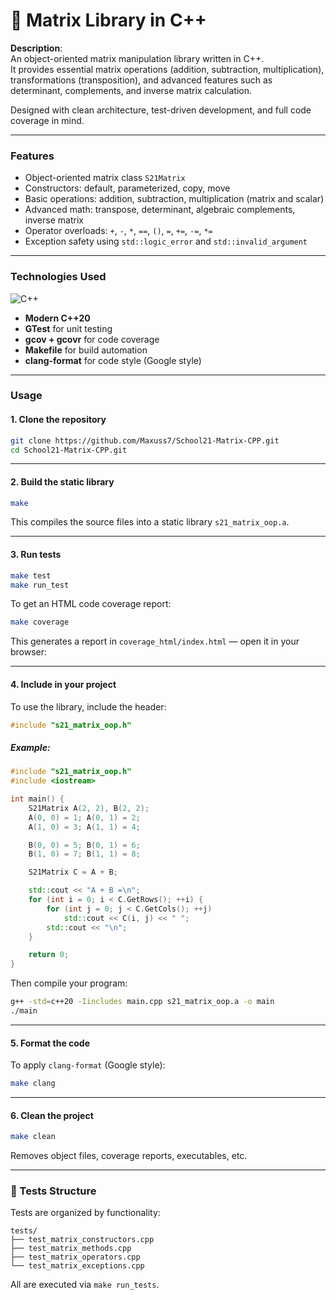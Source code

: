 # 🧮 Matrix Library in C++

**Description**:  
An object-oriented matrix manipulation library written in C++.  
It provides essential matrix operations (addition, subtraction, multiplication), transformations (transposition), and advanced features such as determinant, complements, and inverse matrix calculation.

Designed with clean architecture, test-driven development, and full code coverage in mind.

---

### **Features**
- Object-oriented matrix class `S21Matrix`
- Constructors: default, parameterized, copy, move
- Basic operations: addition, subtraction, multiplication (matrix and scalar)
- Advanced math: transpose, determinant, algebraic complements, inverse matrix
- Operator overloads: `+`, `-`, `*`, `==`, `()`, `=`, `+=`, `-=`, `*=`
- Exception safety using `std::logic_error` and `std::invalid_argument`

---

### **Technologies Used**

![C++](https://img.shields.io/badge/C++-00599C?style=for-the-badge&logo=c%2B%2B&logoColor=white)
- **Modern C++20**
- **GTest** for unit testing
- **gcov + gcovr** for code coverage
- **Makefile** for build automation
- **clang-format** for code style (Google style)

---

### **Usage**

#### **1. Clone the repository**
```bash
git clone https://github.com/Maxuss7/School21-Matrix-CPP.git
cd School21-Matrix-CPP.git
```

---

#### **2. Build the static library**
```bash
make
```
This compiles the source files into a static library `s21_matrix_oop.a`.

---

#### **3. Run tests**
```bash
make test
make run_test
```

To get an HTML code coverage report:
```bash
make coverage
```

This generates a report in `coverage_html/index.html` — open it in your browser:

---

#### **4. Include in your project**
To use the library, include the header:

```cpp
#include "s21_matrix_oop.h"
```

##### Example:

```cpp
#include "s21_matrix_oop.h"
#include <iostream>

int main() {
    S21Matrix A(2, 2), B(2, 2);
    A(0, 0) = 1; A(0, 1) = 2;
    A(1, 0) = 3; A(1, 1) = 4;

    B(0, 0) = 5; B(0, 1) = 6;
    B(1, 0) = 7; B(1, 1) = 8;

    S21Matrix C = A + B;

    std::cout << "A + B =\n";
    for (int i = 0; i < C.GetRows(); ++i) {
        for (int j = 0; j < C.GetCols(); ++j)
            std::cout << C(i, j) << " ";
        std::cout << "\n";
    }

    return 0;
}
```

Then compile your program:

```bash
g++ -std=c++20 -Iincludes main.cpp s21_matrix_oop.a -o main
./main
```

---

#### **5. Format the code**
To apply `clang-format` (Google style):
```bash
make clang
```

---

#### **6. Clean the project**
```bash
make clean
```
Removes object files, coverage reports, executables, etc.

---

### 🧪 Tests Structure

Tests are organized by functionality:

```
tests/
├── test_matrix_constructors.cpp
├── test_matrix_methods.cpp
├── test_matrix_operators.cpp
└── test_matrix_exceptions.cpp
```

All are executed via `make run_tests`.

